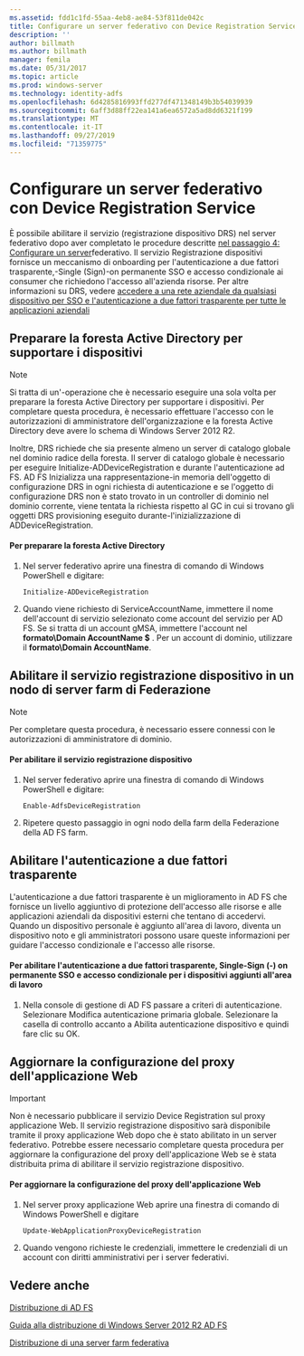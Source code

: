 ```yaml
---
ms.assetid: fdd1c1fd-55aa-4eb8-ae84-53f811de042c
title: Configurare un server federativo con Device Registration Service
description: ''
author: billmath
ms.author: billmath
manager: femila
ms.date: 05/31/2017
ms.topic: article
ms.prod: windows-server
ms.technology: identity-adfs
ms.openlocfilehash: 6d4285816993ffd277df471348149b3b54039939
ms.sourcegitcommit: 6aff3d88ff22ea141a6ea6572a5ad8dd6321f199
ms.translationtype: MT
ms.contentlocale: it-IT
ms.lasthandoff: 09/27/2019
ms.locfileid: "71359775"
---
```

# <a name="configure-a-federation-server-with-device-registration-service"></a>Configurare un server federativo con Device Registration Service

È possibile abilitare il servizio \(registrazione dispositivo DRS\) nel server federativo dopo aver completato le procedure descritte [nel passaggio 4: Configurare un server](https://technet.microsoft.com/library/dn303424.aspx)federativo. Il servizio Registrazione dispositivi fornisce un meccanismo di onboarding per l'autenticazione a due fattori trasparente,\-Single \(Sign\)-on permanente SSO e accesso condizionale ai consumer che richiedono l'accesso all'azienda risorse. Per altre informazioni su DRS, vedere [accedere a una rete aziendale da qualsiasi dispositivo per SSO e l'autenticazione a due fattori trasparente per tutte le applicazioni aziendali](../../ad-fs/operations/Join-to-Workplace-from-Any-Device-for-SSO-and-Seamless-Second-Factor-Authentication-Across-Company-Applications.md)  
  
## <a name="prepare-your-active-directory-forest-to-support-devices"></a>Preparare la foresta Active Directory per supportare i dispositivi  
  
> [!NOTE]  
> Si tratta di un'\-operazione che è necessario eseguire una sola volta per preparare la foresta Active Directory per supportare i dispositivi. Per completare questa procedura, è necessario effettuare l'accesso con le autorizzazioni di amministratore dell'organizzazione e la foresta Active Directory deve avere lo schema di Windows Server 2012 R2.  
>   
> Inoltre, DRS richiede che sia presente almeno un server di catalogo globale nel dominio radice della foresta. Il server di catalogo globale è necessario per eseguire Initialize\-ADDeviceRegistration e durante l'autenticazione ad FS. AD FS Inizializza una rappresentazione\-in memoria dell'oggetto di configurazione DRS in ogni richiesta di autenticazione e se l'oggetto di configurazione DRS non è stato trovato in un controller di dominio nel dominio corrente, viene tentata la richiesta rispetto al GC in cui si trovano gli oggetti DRS provisioning eseguito durante\-l'inizializzazione di ADDeviceRegistration.  
  
#### <a name="to-prepare-the-active-directory-forest"></a>Per preparare la foresta Active Directory  
  
1.  Nel server federativo aprire una finestra di comando di Windows PowerShell e digitare:  
  
    ```  
    Initialize-ADDeviceRegistration  
    ```  
  
2.  Quando viene richiesto di ServiceAccountName, immettere il nome dell'account di servizio selezionato come account del servizio per AD FS.  Se si tratta di un account gMSA, immettere l'account nel **formato\\Domain AccountName $** . Per un account di dominio, utilizzare il **formato\\Domain AccountName**.  
  
## <a name="enable-device-registration-service-on-a-federation-server-farm-node"></a>Abilitare il servizio registrazione dispositivo in un nodo di server farm di Federazione  
  
> [!NOTE]  
> Per completare questa procedura, è necessario essere connessi con le autorizzazioni di amministratore di dominio.  
  
#### <a name="to-enable-device-registration-service"></a>Per abilitare il servizio registrazione dispositivo  
  
1.  Nel server federativo aprire una finestra di comando di Windows PowerShell e digitare:  
  
    ```  
    Enable-AdfsDeviceRegistration  
    ```  
  
2.  Ripetere questo passaggio in ogni nodo della farm della Federazione della AD FS farm.  
  
## <a name="enable-seamless-second-factor-authentication"></a>Abilitare l'autenticazione a due fattori trasparente  
L'autenticazione a due fattori trasparente è un miglioramento in AD FS che fornisce un livello aggiuntivo di protezione dell'accesso alle risorse e alle applicazioni aziendali da dispositivi esterni che tentano di accedervi. Quando un dispositivo personale è aggiunto all'area di lavoro, diventa un dispositivo noto e gli amministratori possono usare queste informazioni per guidare l'accesso condizionale e l'accesso alle risorse.  
  
#### <a name="to-enable-seamless-second-factor-authentication-persistent-single-sign-on-sso-and-conditional-access-for-workplace-joined-devices"></a>Per abilitare l'autenticazione a due fattori trasparente, Single\-Sign \(-\) on permanente SSO e accesso condizionale per i dispositivi aggiunti all'area di lavoro  
  
1.  Nella console di gestione di AD FS passare a criteri di autenticazione. Selezionare Modifica autenticazione primaria globale. Selezionare la casella di controllo accanto a Abilita autenticazione dispositivo e quindi fare clic su OK.  
  
## <a name="update-the-web-application-proxy-configuration"></a>Aggiornare la configurazione del proxy dell'applicazione Web  
  
> [!IMPORTANT]  
> Non è necessario pubblicare il servizio Device Registration sul proxy applicazione Web.  Il servizio registrazione dispositivo sarà disponibile tramite il proxy applicazione Web dopo che è stato abilitato in un server federativo.  Potrebbe essere necessario completare questa procedura per aggiornare la configurazione del proxy dell'applicazione Web se è stata distribuita prima di abilitare il servizio registrazione dispositivo.  
  
#### <a name="to-update-the-web-application-proxy-configuration"></a>Per aggiornare la configurazione del proxy dell'applicazione Web  
  
1.  Nel server proxy applicazione Web aprire una finestra di comando di Windows PowerShell e digitare  
  
    ```  
    Update-WebApplicationProxyDeviceRegistration  
    ```  
  
2.  Quando vengono richieste le credenziali, immettere le credenziali di un account con diritti amministrativi per i server federativi.  
  
## <a name="see-also"></a>Vedere anche 

[Distribuzione di AD FS](../../ad-fs/AD-FS-Deployment.md)  

[Guida alla distribuzione di Windows Server 2012 R2 AD FS](../../ad-fs/deployment/Windows-Server-2012-R2-AD-FS-Deployment-Guide.md)  
 
[Distribuzione di una server farm federativa](../../ad-fs/deployment/Deploying-a-Federation-Server-Farm.md)  
  


